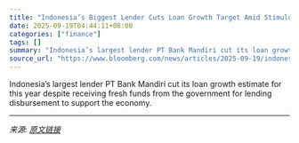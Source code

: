 ```yaml
---
title: "Indonesia’s Biggest Lender Cuts Loan Growth Target Amid Stimulus"
date: 2025-09-19T04:44:11+08:00
categories: ["finance"]
tags: []
summary: "Indonesia’s largest lender PT Bank Mandiri cut its loan growth estimate for this year despite receiving fresh funds from the government for lending disbursement to support the economy."
source_url: "https://www.bloomberg.com/news/articles/2025-09-19/indonesia-s-biggest-lender-cuts-loan-growth-target-amid-stimulus"
---
```


Indonesia’s largest lender PT Bank Mandiri cut its loan growth estimate for this year despite receiving fresh funds from the government for lending disbursement to support the economy.

---

*来源: [原文链接](https://www.bloomberg.com/news/articles/2025-09-19/indonesia-s-biggest-lender-cuts-loan-growth-target-amid-stimulus)*

